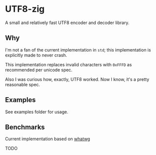 # UTF8-zig

A small and relatively fast UTF8 encoder and decoder library.

## Why

I'm not a fan of the current implementation in `std`; this implementation is
explicitly made to never crash.

This implementation replaces invalid characters with `0xFFFD` as recommended
per unicode spec.

Also I was curious how, exactly, UTF8 worked. Now I know, it's a pretty
reasonable spec.

## Examples

See examples folder for usage.

## Benchmarks

Current implementation based on [whatwg](https://encoding.spec.whatwg.org/#utf-8)

TODO
